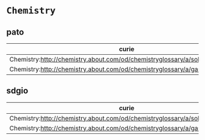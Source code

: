# `Chemistry`

## pato

| curie                                                                           |   usages | nodes                                               |
|---------------------------------------------------------------------------------|----------|-----------------------------------------------------|
| Chemistry:http://chemistry.about.com/od/chemistryglossary/a/soliddefinition.htm |        1 | [PATO:0001546](https://bioregistry.io/PATO:0001546) |
| Chemistry:http://chemistry.about.com/od/chemistryglossary/a/gasdefinition.htm   |        1 | [PATO:0001547](https://bioregistry.io/PATO:0001547) |

## sdgio

| curie                                                                           |   usages | nodes                                               |
|---------------------------------------------------------------------------------|----------|-----------------------------------------------------|
| Chemistry:http://chemistry.about.com/od/chemistryglossary/a/soliddefinition.htm |        1 | [PATO:0001546](https://bioregistry.io/PATO:0001546) |
| Chemistry:http://chemistry.about.com/od/chemistryglossary/a/gasdefinition.htm   |        1 | [PATO:0001547](https://bioregistry.io/PATO:0001547) |

